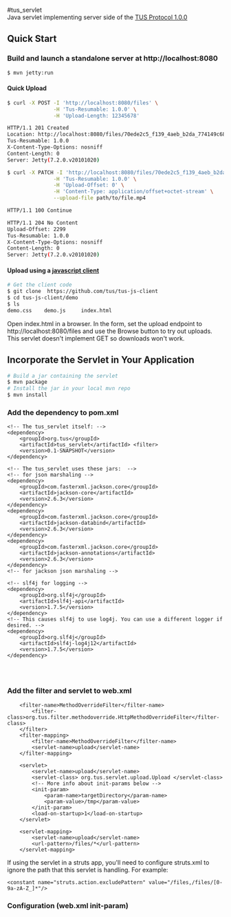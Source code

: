 #tus_servlet  
Java servlet implementing server side of the [TUS Protocol 1.0.0](http://www.tus.io/protocols/resumable-upload.html) 


## Quick Start

### Build and launch a standalone server at http://localhost:8080
```bash
$ mvn jetty:run
```
#### Quick Upload
```bash
$ curl -X POST -I 'http://localhost:8080/files' \
               -H 'Tus-Resumable: 1.0.0' \
               -H 'Upload-Length: 12345678'

HTTP/1.1 201 Created
Location: http://localhost:8080/files/70ede2c5_f139_4aeb_b2da_774149c68286
Tus-Resumable: 1.0.0
X-Content-Type-Options: nosniff
Content-Length: 0
Server: Jetty(7.2.0.v20101020)

$ curl -X PATCH -I 'http://localhost:8080/files/70ede2c5_f139_4aeb_b2da_774149c68286' \
               -H 'Tus-Resumable: 1.0.0' \
               -H 'Upload-Offset: 0' \
               -H 'Content-Type: application/offset+octet-stream' \
               --upload-file path/to/file.mp4

HTTP/1.1 100 Continue

HTTP/1.1 204 No Content
Upload-Offset: 2299
Tus-Resumable: 1.0.0
X-Content-Type-Options: nosniff
Content-Length: 0
Server: Jetty(7.2.0.v20101020)
```






#### Upload using a [javascript client](https://github.com/tus/tus-js-client)
```bash
# Get the client code
$ git clone  https://github.com/tus/tus-js-client
$ cd tus-js-client/demo
$ ls
demo.css	demo.js		index.html
```
Open index.html in a browser.  In the form, set the upload endpoint to http://localhost:8080/files and use the Browse button to try out uploads. This servlet doesn't implement GET so downloads won't work.

## Incorporate the Servlet in Your Application
```bash
# Build a jar containing the servlet
$ mvn package
# Install the jar in your local mvn repo
$ mvn install
```

### Add the dependency to pom.xml 
```
<!-- The tus_servlet itself: -->
<dependency>
    <groupId>org.tus</groupId>
    <artifactId>tus_servlet</artifactId> <filter>
    <version>0.1-SNAPSHOT</version>
</dependency>

<!-- The tus_servlet uses these jars:  -->
<!-- for json marshaling -->
<dependency>
    <groupId>com.fasterxml.jackson.core</groupId>
    <artifactId>jackson-core</artifactId>
    <version>2.6.3</version>
</dependency>
<dependency>
    <groupId>com.fasterxml.jackson.core</groupId>
    <artifactId>jackson-databind</artifactId>
    <version>2.6.3</version>
</dependency>
<dependency>
    <groupId>com.fasterxml.jackson.core</groupId>
    <artifactId>jackson-annotations</artifactId>
    <version>2.6.3</version>
</dependency>
<!-- for jackson json marshaling -->

<!-- slf4j for logging -->
<dependency>
	<groupId>org.slf4j</groupId>
    <artifactId>slf4j-api</artifactId>
    <version>1.7.5</version>
</dependency>
<!-- This causes slf4j to use log4j. You can use a different logger if desired. -->
<dependency>
    <groupId>org.slf4j</groupId>
    <artifactId>slf4j-log4j12</artifactId>
    <version>1.7.5</version>
</dependency>




```

### Add the filter and servlet to web.xml 
```
    <filter-name>MethodOverrideFilter</filter-name>
        <filter-class>org.tus.filter.methodoverride.HttpMethodOverrideFilter</filter-class>
    </filter>
    <filter-mapping>
        <filter-name>MethodOverrideFilter</filter-name>
        <servlet-name>upload</servlet-name>
    </filter-mapping>

    <servlet>
        <servlet-name>upload</servlet-name>
        <servlet-class> org.tus.servlet.upload.Upload </servlet-class>
        <!-- More info about init-params below -->
        <init-param>
            <param-name>targetDirectory</param-name>
            <param-value>/tmp</param-value>
        </init-param>
        <load-on-startup>1</load-on-startup>
    </servlet>

    <servlet-mapping>
        <servlet-name>upload</servlet-name>
        <url-pattern>/files/*</url-pattern>
    </servlet-mapping>
```

If using the servlet in a struts app, you'll need to configure struts.xml to ignore the path that this servlet is handling. For example:
```
<constant name="struts.action.excludePattern" value="/files,/files/[0-9a-zA-Z_]*"/>
```

### Configuration (web.xml init-param)